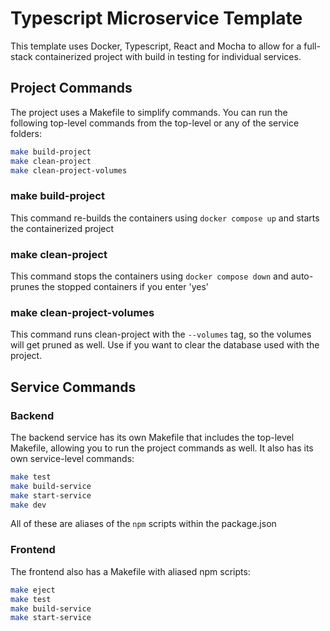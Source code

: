 # Typescript Microservice Template

This template uses Docker, Typescript, React and Mocha to allow for a full-stack containerized project with build in testing for individual services.

## Project Commands

The project uses a Makefile to simplify commands. You can run the following top-level commands from the top-level or any of the service folders:

```bash
make build-project
make clean-project
make clean-project-volumes
```

### make build-project

This command re-builds the containers using `docker compose up` and starts the containerized project

### make clean-project

This command stops the containers using `docker compose down` and auto-prunes the stopped containers if you enter 'yes'

### make clean-project-volumes

This command runs clean-project with the `--volumes` tag, so the volumes will get pruned as well. Use if you want to clear the database used with the project.

## Service Commands

### Backend

The backend service has its own Makefile that includes the top-level Makefile, allowing you to run the project commands as well. It also has its own service-level commands:

```bash
make test
make build-service
make start-service
make dev
```

All of these are aliases of the ```npm``` scripts within the package.json

### Frontend

The frontend also has a Makefile with aliased npm scripts:

```bash
make eject
make test
make build-service
make start-service
```